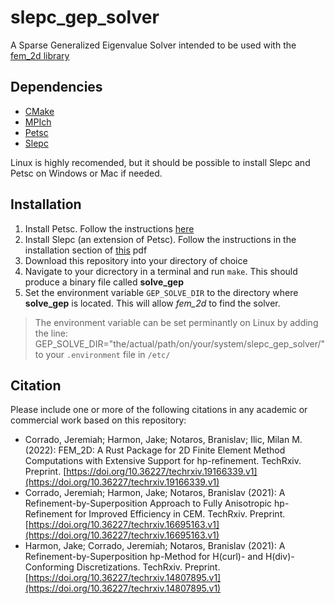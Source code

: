 # slepc_gep_solver

A Sparse Generalized Eigenvalue Solver intended to be used with the [fem_2d library](https://github.com/jeremiah-corrado/fem_2d)

## Dependencies

* [CMake](https://cmake.org/)
* [MPIch](https://www.mpich.org/)
* [Petsc](https://petsc.org/release/overview/)
* [Slepc](https://slepc.upv.es/)

Linux is highly recomended, but it should be possible to install Slepc and Petsc on Windows or Mac if needed.

## Installation

1. Install Petsc. Follow the instructions [here](https://petsc.org/release/install/install_tutorial/)
2. Install Slepc (an extension of Petsc). Follow the instructions in the installation section of [this](https://petsc.org/release/install/install_tutorial/) pdf
3. Download this repository into your directory of choice
4. Navigate to your dicrectory in a terminal and run `make`. This should produce a binary file called **solve_gep**
5. Set the environment variable `GEP_SOLVE_DIR` to the directory where **solve_gep** is located. This will allow *fem_2d* to find the solver.

>The environment variable can be set perminantly on Linux by adding the line:
>GEP_SOLVE_DIR="the/actual/path/on/your/system/slepc_gep_solver/" 
>to your `.environment` file in `/etc/`


## Citation

Please include one or more of the following citations in any academic or commercial work based on this repository:

*  Corrado, Jeremiah; Harmon, Jake; Notaros, Branislav; Ilic, Milan M. (2022): FEM_2D: A Rust Package for 2D Finite Element Method Computations with Extensive Support for hp-refinement. TechRxiv. Preprint. [https://doi.org/10.36227/techrxiv.19166339.v1](https://doi.org/10.36227/techrxiv.19166339.v1) 
* Corrado, Jeremiah; Harmon, Jake; Notaros, Branislav (2021): A Refinement-by-Superposition Approach to Fully Anisotropic hp-Refinement for Improved Efficiency in CEM. TechRxiv. Preprint. [https://doi.org/10.36227/techrxiv.16695163.v1](https://doi.org/10.36227/techrxiv.16695163.v1)
* Harmon, Jake; Corrado, Jeremiah; Notaros, Branislav (2021): A Refinement-by-Superposition hp-Method for H(curl)- and H(div)-Conforming Discretizations. TechRxiv. Preprint. [https://doi.org/10.36227/techrxiv.14807895.v1](https://doi.org/10.36227/techrxiv.14807895.v1)
